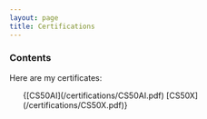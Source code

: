 ```yaml
---
layout: page
title: Certifications
---
```


### Contents

<p>Here are my certificates:</p>

<ul>
  {[CS50AI](/certifications/CS50AI.pdf)
  [CS50X](/certifications/CS50X.pdf)}
</ul>
